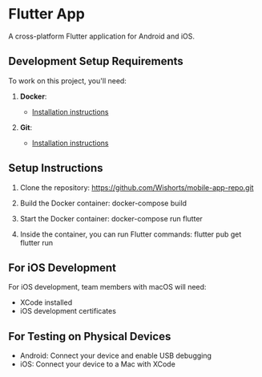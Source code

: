 # Flutter App

A cross-platform Flutter application for Android and iOS.

## Development Setup Requirements

To work on this project, you'll need:

1. **Docker**: 
   - [Installation instructions](https://docs.docker.com/get-docker/)

2. **Git**:
   - [Installation instructions](https://git-scm.com/book/en/v2/Getting-Started-Installing-Git)

## Setup Instructions

1. Clone the repository:
https://github.com/Wishorts/mobile-app-repo.git

2. Build the Docker container:
docker-compose build

3. Start the Docker container:
docker-compose run flutter

4. Inside the container, you can run Flutter commands:
flutter pub get
flutter run

## For iOS Development

For iOS development, team members with macOS will need:
- XCode installed
- iOS development certificates

## For Testing on Physical Devices

- Android: Connect your device and enable USB debugging
- iOS: Connect your device to a Mac with XCode
